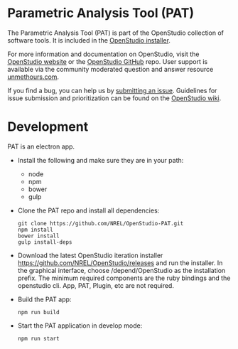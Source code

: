 Parametric Analysis Tool (PAT)
==============

The Parametric Analysis Tool (PAT) is part of the OpenStudio collection of software tools.  It is included in the [OpenStudio installer](https://www.openstudio.net/downloads).

For more information and documentation on OpenStudio, visit the [OpenStudio website](https://www.openstudio.net/) or the [OpenStudio GitHub](https://github.com/NREL/OpenStudio) repo.  User support is available via the community moderated question and answer resource [unmethours.com](https://unmethours.com/questions/).

If you find a bug, you can help us by [submitting an issue](https://github.com/NREL/OpenStudio-PAT/issues).  Guidelines for issue submission and prioritization can be found on the [OpenStudio wiki](https://github.com/NREL/OpenStudio/wiki/Issue-Prioritization). 

# Development

PAT is an electron app.

* Install the following and make sure they are in your path:
	* node
	* npm
	* bower
	* gulp


* Clone the PAT repo and install all dependencies:

	```
	git clone https://github.com/NREL/OpenStudio-PAT.git
	npm install
	bower install
	gulp install-deps
	```

* Download the latest OpenStudio iteration installer https://github.com/NREL/OpenStudio/releases and run the installer. In the graphical interface, choose <project-root>/depend/OpenStudio as the installation prefix. The minimum required components are the ruby bindings and the openstudio cli. App, PAT, Plugin, etc are not required.

* Build the PAT app:	

	```
	npm run build
	```

* Start the PAT application in develop mode:

	```
	npm run start
	```

